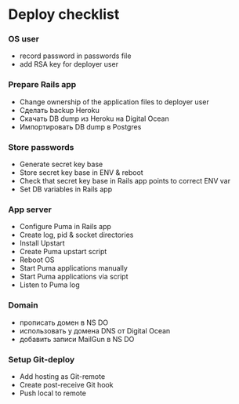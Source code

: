 # Deploy checklist

### OS user

- record password in passwords file
- add RSA key for deployer user

### Prepare Rails app

- Change ownership of the application files to deployer user
- Сделать backup Heroku
- Скачать DB dump из Heroku на Digital Ocean
- Импортировать DB dump в Postgres

### Store passwords

- Generate secret key base
- Store secret key base in ENV & reboot
- Check that secret key base in Rails app points to correct ENV var
- Set DB variables in Rails app

### App server

- Configure Puma in Rails app
- Create log, pid & socket directories
- Install Upstart
- Create Puma upstart script
- Reboot OS
- Start Puma applications manually
- Start Puma applications via script
- Listen to Puma log

### Domain

- прописать домен в NS DO
- использовать у домена DNS от Digital Ocean
- добавить записи MailGun в NS DO

### Setup Git-deploy

- Add hosting as Git-remote
- Create post-receive Git hook
- Push local to remote
